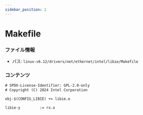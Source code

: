 ```yaml
---
sidebar_position: 2
---
```

# Makefile

### ファイル情報

- パス: `linux-v6.12/drivers/net/ethernet/intel/libie/Makefile`

### コンテンツ

```txt
# SPDX-License-Identifier: GPL-2.0-only
# Copyright (C) 2024 Intel Corporation

obj-$(CONFIG_LIBIE)	+= libie.o

libie-y			:= rx.o

```
